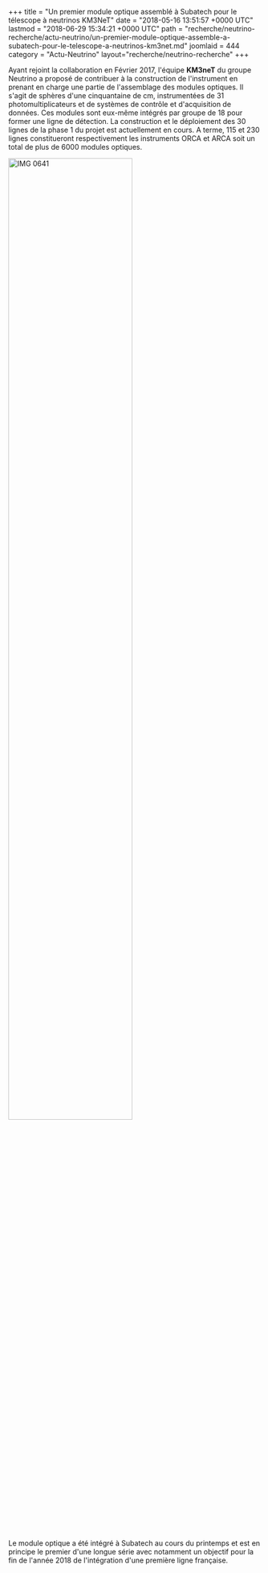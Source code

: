 +++
title = "Un premier module optique assemblé à Subatech pour le télescope à neutrinos KM3NeT"
date = "2018-05-16 13:51:57 +0000 UTC"
lastmod = "2018-06-29 15:34:21 +0000 UTC"
path = "recherche/neutrino-recherche/actu-neutrino/un-premier-module-optique-assemble-a-subatech-pour-le-telescope-a-neutrinos-km3net.md"
joomlaid = 444
category = "Actu-Neutrino"
layout="recherche/neutrino-recherche"
+++
<p>Ayant rejoint la collaboration en Février 2017, l'équipe <strong>KM3neT</strong> du groupe Neutrino a proposé de contribuer à la construction de l'instrument en prenant en charge une partie de l'assemblage des modules optiques. Il s'agit de sphères d'une cinquantaine de cm, instrumentées de 31 photomultiplicateurs et de systèmes de contrôle et d'acquisition de données. Ces modules sont eux-même intégrés par groupe de 18 pour former une ligne de détection. La construction et le déploiement des 30 lignes de la phase 1 du projet est actuellement en cours. A terme, 115 et 230 lignes constitueront respectivement les instruments ORCA et ARCA soit un total de plus de 6000 modules optiques.</p>
<p><img src="images/Recherche/neutrino/KM3NeT/IMG_0641.JPG" alt="IMG 0641" width="70%!"(MISSING) title="L'équipe KM3NeT à Subatech (G.Bouvet, R.Dallier, H.Carduner, L-M.Rigalleau et L.Martin) autour du premier DOM intégré" longdesc="L'équipe KM3NeT à Subatech (G.Bouvet, R.Dallier, H.Carduner, L-M.Rigalleau et L.Martin) autour du premier DOM intégré"/></p>
<p>Le module optique a été intégré à Subatech au cours du printemps et est en principe le premier d'une longue série avec notamment un objectif pour la fin de l'année 2018 de l'intégration d'une première ligne française.</p>